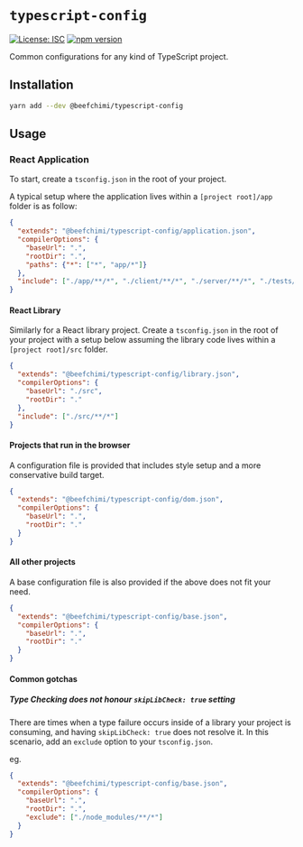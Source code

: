 # `typescript-config`

[![License: ISC](https://img.shields.io/badge/License-ISC-blue.svg)](https://opensource.org/licenses/ISC) [![npm version](https://badge.fury.io/js/%beefchimi%typescript-config.svg)](https://badge.fury.io/js/%beefchimi%typescript-config.svg)

Common configurations for any kind of TypeScript project.

## Installation

```bash
yarn add --dev @beefchimi/typescript-config
```

## Usage

### React Application

To start, create a `tsconfig.json` in the root of your project.

A typical setup where the application lives within a `[project root]/app` folder is as follow:

```json
{
  "extends": "@beefchimi/typescript-config/application.json",
  "compilerOptions": {
    "baseUrl": ".",
    "rootDir": ".",
    "paths": {"*": ["*", "app/*"]}
  },
  "include": ["./app/**/*", "./client/**/*", "./server/**/*", "./tests/**/*"]
}
```

#### React Library

Similarly for a React library project. Create a `tsconfig.json` in the root of your project with a setup below assuming the library code lives within a `[project root]/src` folder.

```json
{
  "extends": "@beefchimi/typescript-config/library.json",
  "compilerOptions": {
    "baseUrl": "./src",
    "rootDir": "."
  },
  "include": ["./src/**/*"]
}
```

#### Projects that run in the browser

A configuration file is provided that includes style setup and a more conservative build target.

```json
{
  "extends": "@beefchimi/typescript-config/dom.json",
  "compilerOptions": {
    "baseUrl": ".",
    "rootDir": "."
  }
}
```

#### All other projects

A base configuration file is also provided if the above does not fit your need.

```json
{
  "extends": "@beefchimi/typescript-config/base.json",
  "compilerOptions": {
    "baseUrl": ".",
    "rootDir": "."
  }
}
```

#### Common gotchas

##### Type Checking does not honour `skipLibCheck: true` setting

There are times when a type failure occurs inside of a library your project is consuming, and having `skipLibCheck: true` does not resolve it. In this scenario, add an `exclude` option to your `tsconfig.json`.

eg.

```json
{
  "extends": "@beefchimi/typescript-config/base.json",
  "compilerOptions": {
    "baseUrl": ".",
    "rootDir": ".",
    "exclude": ["./node_modules/**/*"]
  }
}
```

